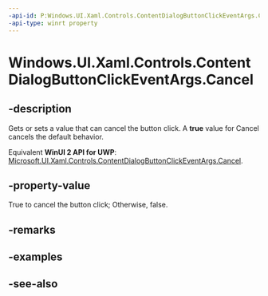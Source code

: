 ```yaml
---
-api-id: P:Windows.UI.Xaml.Controls.ContentDialogButtonClickEventArgs.Cancel
-api-type: winrt property
---
```


<!-- Property syntax
public bool Cancel { get;  set; }
-->

# Windows.UI.Xaml.Controls.ContentDialogButtonClickEventArgs.Cancel

## -description
Gets or sets a value that can cancel the button click. A **true** value for Cancel cancels the default behavior.

Equivalent **WinUI 2 API for UWP**: [Microsoft.UI.Xaml.Controls.ContentDialogButtonClickEventArgs.Cancel](/windows/winui/api/microsoft.ui.xaml.controls.contentdialogbuttonclickeventargs.cancel).

## -property-value
True to cancel the button click; Otherwise, false.

## -remarks

## -examples

## -see-also
